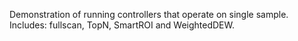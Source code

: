 Demonstration of running controllers that operate on single sample.
Includes: fullscan, TopN, SmartROI and WeightedDEW.